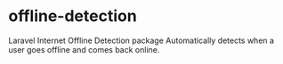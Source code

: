 # offline-detection
Laravel Internet Offline Detection package Automatically detects when a user goes offline and comes back online.
